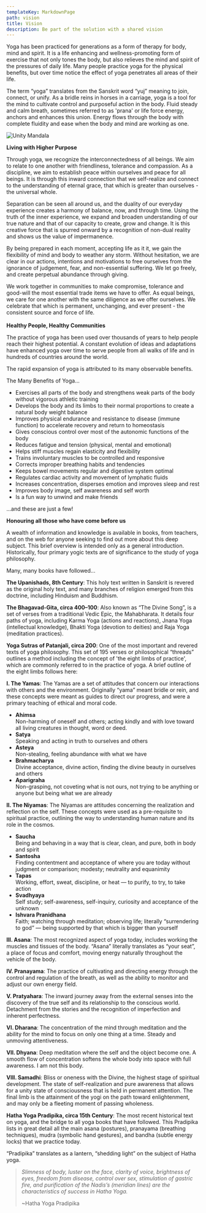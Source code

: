 ```yaml
---
templateKey: MarkdownPage
path: vision
title: Vision
description: Be part of the solution with a shared vision
---
```

Yoga has been practiced for generations as a form of therapy for body, mind and spirit. It is a life enhancing and wellness-promoting form of exercise that not only tones the body, but also relieves the mind and spirit of the pressures of daily life. Many people practice yoga for the physical benefits, but over time notice the effect of yoga penetrates all areas of their life.

The term “yoga” translates from the Sanskrit word “yuj” meaning to join, connect, or unify. As a bridle reins in horses in a carriage, yoga is a tool for the mind to cultivate control and purposeful action in the body.  Fluid steady and calm breath, sometimes referred to as 'prana' or life force energy, anchors and enhances this union.  Energy flows through the body with complete fluidity and ease when the body and mind are working as one.

![Unity Mandala](/img/unity-mandala.jpg "Unity Mandala")

**Living with Higher Purpose** 

Through yoga, we recognize the interconnectedness of all beings.  We aim to relate to one another with friendliness, tolerance and compassion.   As a discipline, we aim to establish peace within ourselves and peace for all beings.   It is through this inward connection that we self-realize and connect to the understanding of eternal grace, that which is greater than ourselves - the universal whole. 

Separation can be seen all around us, and the duality of our everyday experience creates a harmony of balance, now, and through time.  Using the truth of the inner experience, we expand and broaden understanding of our true nature and that of our capacity to create, grow and change.  It is this creative force that is spurred onward by a recognition of non-dual reality and shows us the value of impermanence.

By being prepared in each moment, accepting life as it it, we gain the flexibility of mind and body to weather any storm.  Without hesitation, we are clear in our actions, intentions and motivations to free ourselves from the ignorance of judgement, fear, and non-essential suffering.  We let go freely, and create perpetual abundance through giving.

We work together in communities to make compromise, tolerance and good-will the most essential trade items we have to offer.  As equal beings, we care for one another with the same diligence as we offer ourselves.  We celebrate that which is permanent, unchanging, and ever present - the consistent source and force of life. \
\
**Healthy People, Healthy Communities**

The practice of yoga has been used over thousands of years to help people reach their highest potential. A constant evolution of ideas and adaptations have enhanced yoga over time to serve people from all walks of life and in hundreds of countries around the world. 

The rapid expansion of yoga is attributed to its many observable benefits.

The Many Benefits of Yoga...

* Exercises all parts of the body and strengthens weak parts of the body without vigorous athletic training
* Develops the body and its limbs to their normal proportions to create a natural body weight balance
* Improves physical endurance and resistance to disease (immune function) to accelerate recovery and return to homeostasis
* Gives conscious control over most of the autonomic functions of the body
* Reduces fatigue and tension (physical, mental and emotional)
* Helps stiff muscles regain elasticity and flexibility
* Trains involuntary muscles to be controlled and responsive
* Corrects improper breathing habits and tendencies
* Keeps bowel movements regular and digestive system optimal
* Regulates cardiac activity and movement of lymphatic fluids
* Increases concentration, disperses emotion and improves sleep and rest
* Improves body image, self awareness and self worth
* Is a fun way to unwind and make friends

...and these are just a few!

**Honouring all those who have come before us**

A wealth of information and knowledge is available in books, from teachers, and on the web for anyone seeking to find out more about this deep subject. This brief overview is intended only as a general introduction.  Historically, four primary yogic texts are of significance to the study of yoga philosophy. 

Many, many books have followed...

**The Upanishads, 8th Century**: This holy text written in Sanskrit is revered as the original holy text, and many branches of religion emerged from this doctrine, including Hinduism and Buddhism.

**The Bhagavad-Gita, circa 400–100**: Also known as “The Divine Song”, is a set of verses from a traditional Vedic Epic, the Mahabharata. It details four paths of yoga, including Karma Yoga (actions and reactions), Jnana Yoga (intellectual knowledge), Bhakti Yoga (devotion to deities) and Raja Yoga (meditation practices).

**Yoga Sutras of Patanjali, circa 200**: One of the most important and revered texts of yoga philosophy. This set of 195 verses or philosophical “threads” outlines a method including the concept of 'the eight limbs of practice', which are commonly referred to in the practice of yoga.  A brief outline of the eight limbs follows here:

**I.  The Yamas**: The Yamas are a set of attitudes that concern our interactions with others and the environment. Originally “yama” meant bridle or rein, and these concepts were meant as guides to direct our progress, and were a primary teaching of ethical and moral code.

* **Ahimsa**\
  Non-harming of oneself and others; acting kindly and with love toward all living creatures in thought, word or deed.
* **Satya**\
  Speaking and acting in truth to ourselves and others
* **Asteya**\
  Non-stealing, feeling abundance with what we have
* **Brahmacharya**\
  Divine acceptance, divine action, finding the divine beauty in ourselves and others
* **Aparigraha**\
  Non-grasping, not coveting what is not ours, not trying to be anything or anyone but being what we are already

**II.  The Niyamas**: The Niyamas are attitudes concerning the realization and reflection on the self.  These concepts were used as a pre-requisite to spiritual practice, outlining the way to understanding human nature and its role in the cosmos. 

* **Saucha**\
  Being and behaving in a way that is clear, clean, and pure, both in body and spirit
* **Santosha**\
  Finding contentment and acceptance of where you are today without judgment or comparison; modesty; neutrality and equanimity
* **Tapas**\
  Working, effort, sweat, discipline, or heat — to purify, to try, to take action
* **Svadhyaya**\
  Self study; self-awareness, self-inquiry, curiosity and acceptance of the unknown
* **Ishvara Pranidhana**\
  Faith; watching through meditation; observing life; literally “surrendering to god” — being supported by that which is bigger than yourself

**III.  Asana**: The most recognized aspect of yoga today, includes working the muscles and tissues of the body. “Asana” literally translates as “your seat”, a place of focus and comfort, moving energy naturally throughout the vehicle of the body.

**IV.  Pranayama**: The practice of cultivating and directing energy through the control and regulation of the breath, as well as the ability to monitor and adjust our own energy field.

**V.  Pratyahara**: The inward journey away from the external senses into the discovery of the true self and its relationship to the conscious world.  Detachment from the stories and the recognition of imperfection and inherent perfectness.

**VI.  Dharana**: The concentration of the mind through meditation and the ability for the mind to focus on only one thing at a time.  Steady and unmoving attentiveness.

**VII.  Dhyana**: Deep meditation where the self and the object become one. A smooth flow of concentration softens the whole body into space with full awareness.  I am not this body.

**VIII.  Samadhi**: Bliss or oneness with the Divine, the highest stage of spiritual development. The state of self-realization and pure awareness that allows for a unity state of consciousness that is held in permanent attention.  The final limb is the attainment of the yogi on the path toward enlightenment, and may only be a fleeting moment of passing wholeness.

**Hatha Yoga Pradipika, circa 15th Century**:  The most recent historical text on yoga, and the bridge to all yoga books that have followed.  This Pradipika lists in great detail all the main asana (postures), pranayama (breathing techniques), mudra (symbolic hand gestures), and bandha (subtle energy locks) that we practice today. 

“Pradipika” translates as a lantern, “shedding light” on the subject of Hatha yoga. 

> *Slimness of body, luster on the face, clarity of voice, brightness of eyes, freedom from disease, control over sex, stimulation of gastric fire, and purification of the Nadis’s (meridian lines) are the characteristics of success in Hatha Yoga.*
>
> ~Hatha Yoga Pradipika